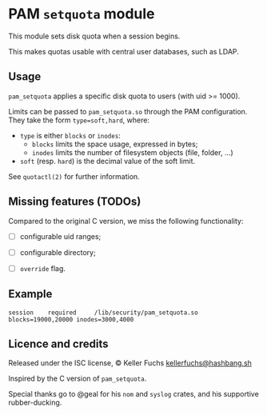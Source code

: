 PAM `setquota` module
=====================

This module sets disk quota when a session begins.

This makes quotas usable with central user databases, such as LDAP.


Usage
-----

`pam_setquota` applies a specific disk quota to users (with uid >= 1000).

Limits can be passed to `pam_setquota.so` through the PAM configuration.
They take the form `type=soft,hard`, where:
- `type` is either `blocks` or `inodes`:
  - `blocks` limits the space usage, expressed in bytes;
  - `inodes` limits the number of filesystem objects (file, folder, ...)
- `soft` (resp. `hard`) is the decimal value of the soft limit.

See `quotactl(2)` for further information.


Missing features (TODOs)
------------------------

Compared to the original C version, we miss the following functionality:

- [ ] configurable uid ranges;
- [ ] configurable directory;
- [ ] `override` flag.


Example
-------

	session    required     /lib/security/pam_setquota.so blocks=19000,20000 inodes=3000,4000


Licence and credits
-------------------

Released under the ISC license, © Keller Fuchs <kellerfuchs@hashbang.sh>

Inspired by the C version of `pam_setquota`.

Special thanks go to @geal for his `nom` and `syslog` crates,
and his supportive rubber-ducking.
